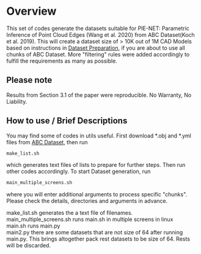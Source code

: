 # Overview
This set of codes generate the datasets suitable for PIE-NET: Parametric Inference of Point Cloud Edges (Wang et al. 2020) from ABC Dataset(Koch et al. 2019). This will create a dataset size of > 10K out of 1M CAD Models based on instructions in [Dataset Preparation](https://github.com/wangxiaogang866/PIE-NET), if you are about to use all chunks of ABC Dataset. More "filtering" rules were added accordingly to fulfill the requirements as many as possible.

## Please note
Results from Section 3.1 of the paper were reproducible. No Warranty, No Liability.

## How to use / Brief Descriptions
You may find some of codes in utils useful. First download *.obj and *.yml files from [ABC Dataset](https://deep-geometry.github.io/abc-dataset/), then run 

```bash
make_list.sh
```
which generates text files of lists to prepare for further steps. Then run other codes accordingly. To start Dataset generation, run
```bash
main_multiple_screens.sh
```
where you will enter additional arguments to process specific "chunks". Please check the details, directories and arguments in advance. <br />

make_list.sh generates the a text file of filenames. <br />
main_multiple_screens.sh runs main.sh in multiple screens in linux <br />
main.sh runs main.py <br />
main2.py there are some datasets that are not size of 64 after running main.py. This brings altogether pack rest datasets to be size of 64. Rests will be discarded.<br />
